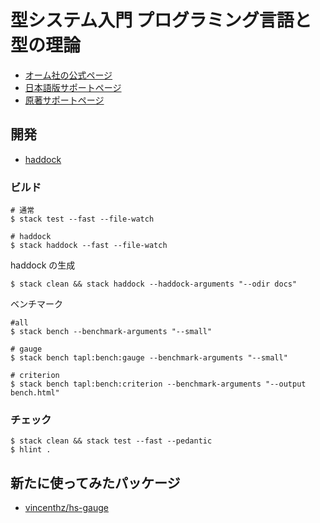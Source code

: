 # 型システム入門 プログラミング言語と型の理論

- [オーム社の公式ページ](https://www.ohmsha.co.jp/book/9784274069116/)
- [日本語版サポートページ](http://tapl.proofcafe.org/)
- [原著サポートページ](http://www.cis.upenn.edu/~bcpierce/)

## 開発

- [haddock](https://waddlaw.github.io/TAPL/)

### ビルド

```shell
# 通常
$ stack test --fast --file-watch

# haddock
$ stack haddock --fast --file-watch
```

haddock の生成

```shell
$ stack clean && stack haddock --haddock-arguments "--odir docs"
```

ベンチマーク

```shell
#all
$ stack bench --benchmark-arguments "--small"

# gauge
$ stack bench tapl:bench:gauge --benchmark-arguments "--small"

# criterion
$ stack bench tapl:bench:criterion --benchmark-arguments "--output bench.html"
```

### チェック

```shell
$ stack clean && stack test --fast --pedantic
$ hlint .
```

## 新たに使ってみたパッケージ

- [vincenthz/hs-gauge](https://github.com/vincenthz/hs-gauge)